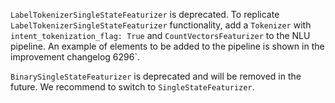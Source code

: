 `LabelTokenizerSingleStateFeaturizer` is deprecated. To replicate `LabelTokenizerSingleStateFeaturizer` functionality,
add a `Tokenizer`  with `intent_tokenization_flag: True` and `CountVectorsFeaturizer` to the NLU pipeline.
An example of elements to be added to the pipeline is shown in the improvement changelog 6296`. 


 `BinarySingleStateFeaturizer` is deprecated and will be removed in the future. We recommend to switch to `SingleStateFeaturizer`.
